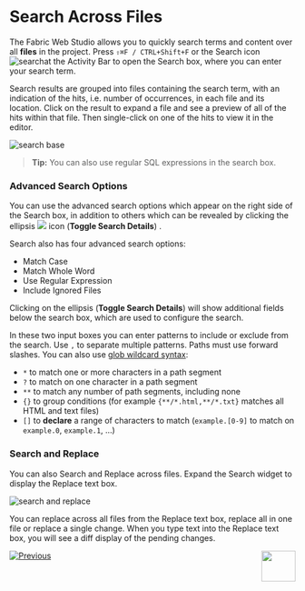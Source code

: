 <web>

# Search Across Files

The Fabric Web Studio allows you to quickly search terms and content over all **files** in the project.  Press `⇧⌘F / CTRL+Shift+F` or the Search icon ![search](images/web/search.png)at the Activity Bar to open the Search box, where you can enter your search term. 

Search results are grouped into files containing the search term, with an indication of the hits, i.e. number of occurrences, in each file and its location. Click on the result to expand a file and see a preview of all of the hits within that file. Then single-click on one of the hits to view it in the editor.

![search base](images/web/22_1_search.png)

>**Tip:** You can also use regular SQL expressions in the search box.



### Advanced Search Options

You can use the advanced search options which appear on the right side of the Search box, in addition to others which can be revealed by clicking the ellipsis ![](images/web/ellipsis.PNG) icon (**Toggle Search Details**) .

Search also has four advanced search options:

- Match Case
- Match Whole Word
- Use Regular Expression
- Include Ignored Files

Clicking on the ellipsis (**Toggle Search Details**) will show additional fields below the search box, which are used to configure the search.

In these two input boxes you can enter patterns to include or exclude from the search. Use `,` to separate multiple patterns. Paths must use forward slashes. You can also use [glob wildcard syntax](https://en.wikipedia.org/wiki/Glob_(programming)):

* `*` to match one or more characters in a path segment
* `?` to match on one character in a path segment
* `**` to match any number of path segments, including none
* `{}` to group conditions (for example `{**/*.html,**/*.txt}` matches all HTML and text files)
* `[]` to **declare** a range of characters to match (`example.[0-9]` to match on `example.0`, `example.1`, …)

### Search and Replace

You can also Search and Replace across files. Expand the Search widget to display the Replace text box.

![search and replace](images/web/22_2_global_search_replace.png)

You can replace across all files from the Replace text box, replace all in one file or replace a single change. When you type text into the Replace text box, you will see a diff display of the pending changes.



[![Previous](/articles/images/Previous.png)](/articles/04_fabric_studio/21_web_file_explorer_and_navigation.md)
[<img align="right" width="60" height="54" src="/articles/images/Next.png">](/articles/04_fabric_studio/08_fabric_project_tree.md)



</web>
